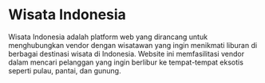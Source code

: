# Wisata Indonesia
Wisata Indonesia adalah platform web yang dirancang untuk menghubungkan vendor dengan wisatawan yang ingin menikmati liburan di berbagai destinasi wisata di Indonesia. Website ini memfasilitasi vendor dalam mencari pelanggan yang ingin berlibur ke tempat-tempat eksotis seperti pulau, pantai, dan gunung.
